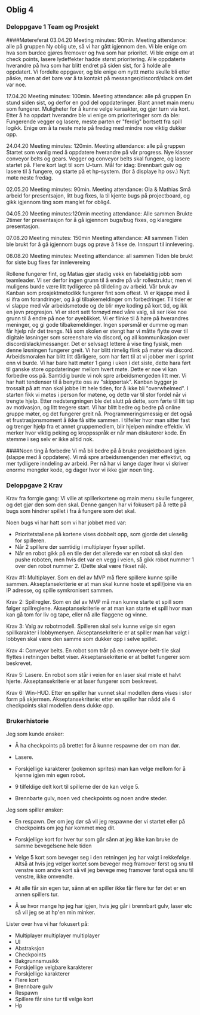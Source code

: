 ## Oblig 4
### Deloppgave 1 Team og Prosjekt

####Møtereferat
03.04.20
Meeting minutes: 90min.
Meeting attendance: alle på gruppen
Ny oblig ute, så vi har gått igjennom den. Vi ble enige om hva som burdee gjøres fremover og hva som har prioritet.
Vi ble enige om at check points, lasere lydeffekter hadde størst prioritering. Alle oppdaterte hverandre på hva som har blitt endret
på siden sist, for å holde alle oppdatert. Vi fordelte oppgaver, og ble enige om nyttt møtte skulle bli etter påske, men at det bare var
å ta kontakt på messanger/discord/slack om det var noe.

17.04.20
Meeting minutes: 100min.
Meeting attendance: alle på gruppen
En stund siden sist, og derfor en god del oppdateringer. Blant annet main menu som fungerer. Muligheter for å kunne velge karaakter, og gjør turn via kort.
Etter å ha oppdart hverandre ble vi enige om prioriteringer som da ble: Fungerende vegger og lasere, meste parten er "ferdig" bortsett fra spill logikk.
Enige om å ta neste møte på fredag med mindre noe viktig dukker opp.

24.04.20
Meeting minutes: 120min.
Meeting attendance: alle på gruppen
Startet som vanlig med å oppdatere hverandre på vår progress. Nye klasser conveyor belts og gears. Vegger og conveyor belts skal fungere, og lasere startet på.
Flere kort lagt til som U-turn.
Mål for idag: Brennbart gulv og lasere til å fungere, og starte på et hp-system. (for å displaye hp osv.)
Nytt møte neste fredag. 

02.05.20
Meeting minutes: 90min.
Meeting attendance: Ola & Mathias
Små arbeid for presentsajon, litt bug fixes, la til kjente bugs på projectboard, og gikk igjennom ting som manglet for oblig4. 

04.05.20
Meeting minutes:120min
meeting attendance: Alle sammen
Brukte  2timer før presentasjon for å gå igjennom bugs/bug fixes, og klaregjøre presentasjon.


07.08.20
Meeting minutes: 150min
Meeting attendance: All sammen
Tiden ble brukt for å gå igjennom bugs og prøve å fikse de. Innspurt til innlevering.

08.08.20
Meeting minutes:
Meeting attendance: all sammen
Tiden ble brukt for siste bug fixes før innlevereing


Rollene fungerer fint, og Matias gjør stadig vekk en fabelaktig jobb som teamleader. Vi ser derfor ingen grunn til å endre på vår rollestruktur, men vi muligens burde være litt tydligeree på tilldeling av arbeid.
Vår bruk av Kanban som prosjektmetodikk fungerer fint som oftest. Vi er kjappe med å si ifra om forandringer, og å gi tilbakemeldinger om forbedringer. Til tider er vi slappe med vår arbeidsmetode og de blir mye koding på kort tid,
og ikk en jevn progresjon. 
Vi er stort sett fornøyd med våre valg, så ser ikke noe grunn til å endre på noe for øyeblikket.
Vi er flinke til å høre på hverandres meninger, og gi gode tilbakemeldinger. Ingen spørsmål er dumme og man får hjelp når det trengs. 
Nå som skolen er stengt har vi måtte flytte over til digitale løsninger som screenshare via discord, og all kommunikasjon over discord/slack/messanger. Det er selvsagt lettere å vise ting fysisk, men denne løsningen fungerer greit.
Vi har blitt rimelig flink på møter via discord. Arbeidsmoralen har blitt litt dårligere, som har ført til at vi jobber mer i sprint enn vi burde.
Vi har bare hatt møter 1 gang i uken i det siste, dette hara ført til ganske store oppdateringer mellom hvert møte. Dette er noe vi kan
forbedre oss på. Samtidig burde vi nok spre arbeidsmengeden litt mer. Vi har hatt tendenser til å benytte oss av "skippertak".
Kanban bygger jo trossalt på att man skal jobbe litt hele tiden, for å ikke bli "overwhelmed".
I starten fikk vi møtes i person for møtene, og dette var til stor fordel når vi trengte hjelp. Etter nedstengningen ble det slutt på dette,
som førte til litt tap av motivasjon, og litt tregere start. Vi har blitt bedre og bedre på online gruppe møter, og det fungerer greit nå.
Programmeringsmessig er det også et frustrasjonsmoment å ikke få sitte sammen. I tilfeller hvor man sitter fast og trenger hjelp fra et annet gruppemedlem, blir hjelpen mindre effektiv. Vi merker hvor viktig peking og kroppsspråk er når man diskuterer kode.
En stemme i seg selv er ikke alltid nok.


####Noen ting å forbedre
Vi må bli bedre på å bruke prosjektboard igjen (slappe med å oppdatere).
Vi må spre arbeidsmengenden mer effektivt, og mer tydligere inndeling av arbeid.  Per nå har vi lange dager hvor vi skriver enorme mengder kode, og dager hvor vi ikke gjør noen ting.





### Deloppgave 2 Krav
Krav fra forrgie gang:
Vi ville at spillerkortene og main menu skulle fungerer, og det gjør den som den skal.
Denne gangen har vi fokusert på å rette på bugs som hindrer spillet i fra å fungere som det skal.

Noen bugs vi har hatt som vi har jobbet med var:
* Prioritetstallene på kortene vises dobbelt opp, som gjorde det uleselig for spilleren.
* Når 2 spillere dør samtidig i multiplayer fryser spillet.
* Når en robot gikk på en tile der det allerede var en robot så skal den pushe roboten, men hvis det var en vegg i veien, så gikk robot nummer 1 over den robot nummer 2. (Dette skal være fikset nå).

Krav #1: 
Multiplayer. Som en del av MVP må flere spillere kunne spille sammen. Akseptansekriterie er at man skal kunne hoste et spill/joine via en IP adresse, og spille symkronisert sammen.<br>

Krav 2: Spillregler. Som en del av MVP må man kunne starte et spill som følger spillreglene. Akseptansekriterie er at man kan starte et spill hvor man kan gå tom for liv og tape, eller nå alle flaggene og vinne.

Krav 3: Valg av robotmodell. Spilleren skal selv kunne velge sin egen spillkarakter i lobbymenyen. Akseptansekriterie er at spiller man har valgt i lobbyen skal være den samme som dukker opp i selve spillet.

Krav 4: Conveyor belts. En robot som trår på en conveyor-belt-tile skal flyttes i retningen beltet viser. Akseptansekriterie er at beltet fungerer som beskrevet.

Krav 5: Lasere. En robot som står i veien for en laser skal miste et halvt hjerte. Akseptansekriterie er at laser fungerer som beskrevet.

Krav 6: Win-HUD. Etter en spiller har vunnet skal modellen dens vises i stor form på skjermen. Akseptansekriterie: etter en spiller har nådd alle 4 checkpoints skal modellen dens dukke opp.

### Brukerhistorie

Jeg som kunde ønsker:

* Å ha checkpoints på brettet for å kunne respawne der om man dør.
 
* Lasere.

* Forskjellige karakterer (pokemon sprites) man kan velge mellom for å kjenne igjen min egen robot.

* 9 tilfeldige delt kort til spillerne der de kan velge 5.

* Brennbarte gulv, noen ved checkpoints og noen andre steder.

Jeg som spiller ønsker:

* En respawn. Der om jeg dør så vil jeg respawne der vi startet eller på checkpoints om jeg har kommet meg dit.

* Forskjellige kort for hver tur som går sånn at jeg ikke kan bruke de samme bevegelsene hele tiden

* Velge 5 kort som beveger seg i den retningen jeg har valgt i rekkefølge.
Altså at hvis jeg velger kortet som beveger meg framover først og snu til venstre som andre kort så vil jeg bevege meg framover først også snu til venstre,
ikke omvendte.

* At alle får sin egen tur, 
sånn at en spiller ikke får flere tur før det er en annen spillers tur.

* Å se hvor mange hp jeg har igjen, hvis jeg går i brennbart gulv, laser etc så vil jeg se at hp'en min minker.

Lister over hva vi har fokusert på:

* Multiplayer multiplayer multiplayer
* UI
* Abstraksjon
* Checkpoints
* Bakgrunnsmusikk
* Forskjellige velgbare karakterer
* Forskjellige karakterer
* Flere kort
* Brennbare gulv
* Respawn
* Spillere får sine tur til velge kort
* Hp